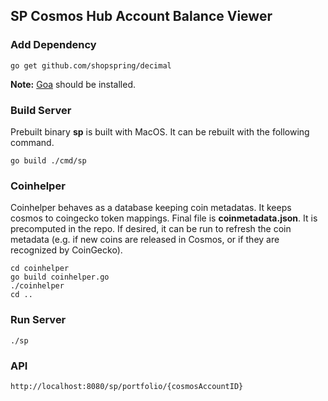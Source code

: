 ## SP Cosmos Hub Account Balance Viewer

### Add Dependency

```
go get github.com/shopspring/decimal
```
**Note:** [Goa](https://goa.design/) should be installed.

### Build Server
Prebuilt binary **sp** is built with MacOS. It can be rebuilt with the following command. 
```
go build ./cmd/sp
```

### Coinhelper
Coinhelper behaves as a database keeping coin metadatas. It keeps cosmos to coingecko token mappings. Final file is **coinmetadata.json**. It is precomputed in the repo. If desired, it can be run to refresh the coin metadata (e.g. if new coins are released in Cosmos, or if they are recognized by CoinGecko). 
```
cd coinhelper
go build coinhelper.go
./coinhelper
cd ..
```

### Run Server
```
./sp
```

### API
```
http://localhost:8080/sp/portfolio/{cosmosAccountID}
```
